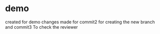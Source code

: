 # demo
created for demo
changes made for commit2
for creating the new branch and commit3
To check the reviewer
